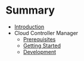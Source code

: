 # Summary

* [Introduction](README.md)
* Cloud Controller Manager
    * [Prerequisites](prerequisites.md)
    * [Getting Started](getting_started.md)
    * [Development](development.md)
